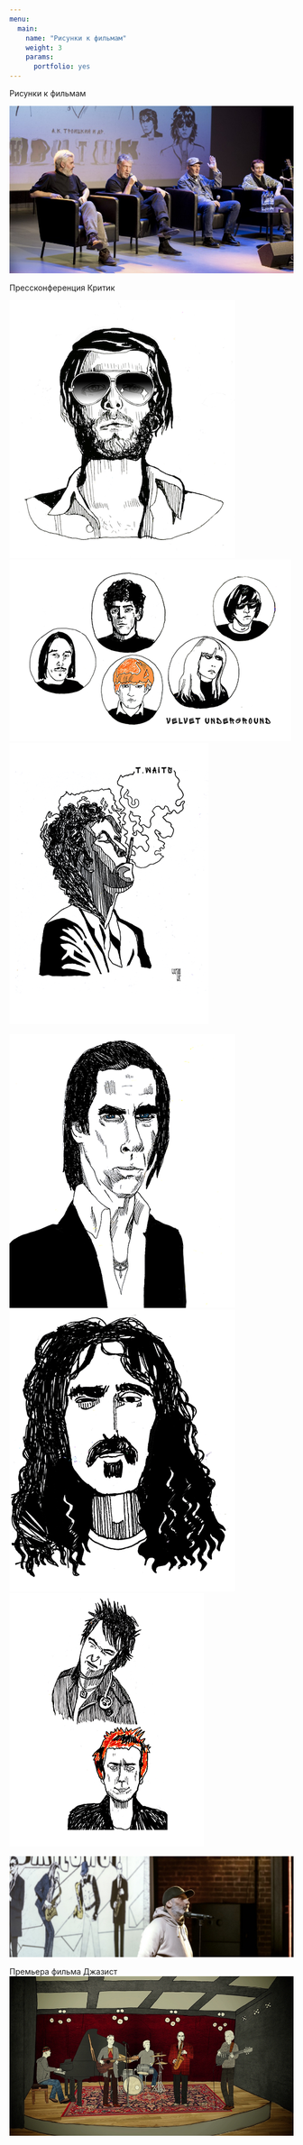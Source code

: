 ```yaml
---
menu:
  main:
    name: "Рисунки к фильмам"
    weight: 3
    params:
      portfolio: yes
---
```

Рисунки к фильмам

![pr](IMG_7588.JPG) 

Прессконференция Критик





![BG](03BG.png)
![VU](VU+.png) 
![TW](TomWaits+.png)  

![NC](NC.png) 
![Z](Z.png)
![SP](SP.png)


![Премьера фильма Джазист](Jazzman.png)

Премьера фильма Джазист
![J](J.png) 


